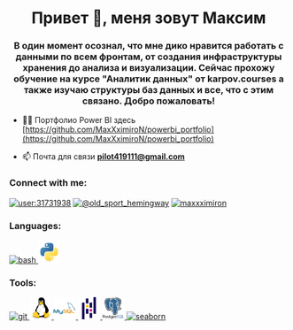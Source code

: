 <h1 align="center">Привет 👋, меня зовут Максим</h1>
<h3 align="center">В один момент осознал, что мне дико нравится работать с данными по всем фронтам, от создания инфраструктуры хранения до анализа и визуализации. Сейчас прохожу обучение на курсе "Аналитик данных" от karpov.courses а также изучаю структуры баз данных и все, что с этим связано. Добро пожаловать!</h3>

- 👨‍💻 Портфолио Power BI здесь [https://github.com/MaxXximiroN/powerbi_portfolio](https://github.com/MaxXximiroN/powerbi_portfolio)

- 📫 Почта для связи **pilot419111@gmail.com**

<h3 align="left">Connect with me:</h3>
<p align="left">
<a href="https://stackoverflow.com/users/user:31731938" target="blank"><img align="center" src="https://raw.githubusercontent.com/rahuldkjain/github-profile-readme-generator/master/src/images/icons/Social/stack-overflow.svg" alt="user:31731938" height="30" width="40" /></a>
<a href="https://instagram.com/old_sport_hemingway" target="blank"><img align="center" src="https://raw.githubusercontent.com/rahuldkjain/github-profile-readme-generator/master/src/images/icons/Social/instagram.svg" alt="@old_sport_hemingway" height="30" width="40" /></a>
<a href="https://www.leetcode.com/maxxximiron" target="blank"><img align="center" src="https://raw.githubusercontent.com/rahuldkjain/github-profile-readme-generator/master/src/images/icons/Social/leet-code.svg" alt="maxxximiron" height="30" width="40" /></a>
</p>

<h3 align="left">Languages:</h3>
<p align="left"> <a href="https://www.gnu.org/software/bash/" target="_blank" rel="noreferrer"> <img src="https://www.vectorlogo.zone/logos/gnu_bash/gnu_bash-icon.svg" alt="bash" width="40" height="40"/> </a> <a href="https://www.python.org" target="_blank" rel="noreferrer"> <img src="https://raw.githubusercontent.com/devicons/devicon/master/icons/python/python-original.svg" alt="python" width="40" height="40"/> </a> </p>

<h3 align="left">Tools:</h3>
<p align="left"> <a href="https://git-scm.com/" target="_blank" rel="noreferrer"> <img src="https://www.vectorlogo.zone/logos/git-scm/git-scm-icon.svg" alt="git" width="40" height="40"/> </a> <a href="https://www.linux.org/" target="_blank" rel="noreferrer"> <img src="https://raw.githubusercontent.com/devicons/devicon/master/icons/linux/linux-original.svg" alt="linux" width="40" height="40"/> </a> <a href="https://www.mysql.com/" target="_blank" rel="noreferrer"> <img src="https://raw.githubusercontent.com/devicons/devicon/master/icons/mysql/mysql-original-wordmark.svg" alt="mysql" width="40" height="40"/> </a> <a href="https://pandas.pydata.org/" target="_blank" rel="noreferrer"> <img src="https://raw.githubusercontent.com/devicons/devicon/2ae2a900d2f041da66e950e4d48052658d850630/icons/pandas/pandas-original.svg" alt="pandas" width="40" height="40"/> </a> <a href="https://www.postgresql.org" target="_blank" rel="noreferrer"> <img src="https://raw.githubusercontent.com/devicons/devicon/master/icons/postgresql/postgresql-original-wordmark.svg" alt="postgresql" width="40" height="40"/> </a> <a href="https://seaborn.pydata.org/" target="_blank" rel="noreferrer"> <img src="https://seaborn.pydata.org/_images/logo-mark-lightbg.svg" alt="seaborn" width="40" height="40"/> </a> </p>
